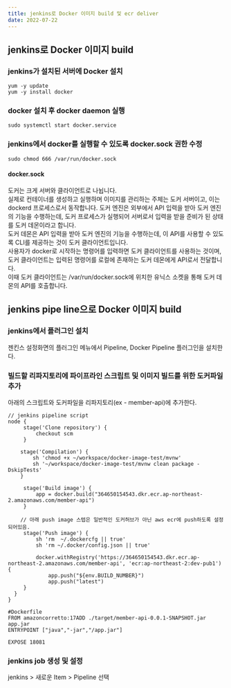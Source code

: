 ```yaml
---
title: jenkins로 Docker 이미지 build 및 ecr deliver
date: 2022-07-22
---
```


## jenkins로 Docker 이미지 build
### jenkins가 설치된 서버에 Docker 설치
```
yum -y update
yum -y install docker
```

### docker 설치 후 docker daemon 실행
```
sudo systemctl start docker.service
```

### jenkins에서 docker를 실행할 수 있도록 docker.sock 권한 수정
```
sudo chmod 666 /var/run/docker.sock
```

#### docker.sock
도커는 크게 서버와 클라이언트로 나뉩니다.  
실제로 컨테이너를 생성하고 실행하며 이미지를 관리하는 주체는 도커 서버이고, 이는 dockerd 프로세스로서 동작합니다. 
도커 엔진은 외부에서 API 입력을 받아 도커 엔진의 기능을 수행하는데, 도커 프로세스가 실행되어 서버로서 입력을 받을 준비가 된 상태를 도커 데몬이라고 합니다.  
도커 데몬은 API 입력을 받아 도커 엔진의 기능을 수행하는데, 이 API를 사용할 수 있도록 CLI를 제공하는 것이 도커 클라이언트입니다.  
사용자가 docker로 시작하는 명령어를 입력하면 도커 클라이언트를 사용하는 것이며, 도커 클라이언트는 입력된 명령어를 로컬에 존재하는 도커 데몬에게 API로서 전달합니다.  
이때 도커 클라이언트는 /var/run/docker.sock에 위치한 유닉스 소켓을 통해 도커 데몬의 API를 호출합니다.

## jenkins pipe line으로 Docker 이미지 build
### jenkins에서 플러그인 설치
젠킨스 설정화면의 플러그인 메뉴에서 Pipeline, Docker Pipeline 플러그인을 설치한다.

### 빌드할 리파지토리에 파이프라인 스크립트 및 이미지 빌드를 위한 도커파일 추가
아래의 스크립트와 도커파일을 리파지토리(ex - member-api)에 추가한다.
```
// jenkins pipeline script
node {
     stage('Clone repository') {
         checkout scm
     }

    stage('Compilation') {
        sh 'chmod +x ~/workspace/docker-image-test/mvnw'
        sh '~/workspace/docker-image-test/mvnw clean package -DskipTests'
    }

     stage('Build image') {
         app = docker.build("364650154543.dkr.ecr.ap-northeast-2.amazonaws.com/member-api")
     }

    // 아래 push image 스텝은 일반적인 도커허브가 아닌 aws ecr에 push하도록 설정되어있음.
     stage('Push image') {
         sh 'rm  ~/.dockercfg || true'
         sh 'rm ~/.docker/config.json || true'

         docker.withRegistry('https://364650154543.dkr.ecr.ap-northeast-2.amazonaws.com/member-api', 'ecr:ap-northeast-2:dev-pub1') {
             app.push("${env.BUILD_NUMBER}")
             app.push("latest")
     }
  }
}
```

```
#Dockerfile
FROM amazoncorretto:17ADD ./target/member-api-0.0.1-SNAPSHOT.jar app.jar
ENTRYPOINT ["java","-jar","/app.jar"]

EXPOSE 18081
```

### jenkins job 생성 및 설정
jenkins > 새로운 Item > Pipeline 선택
